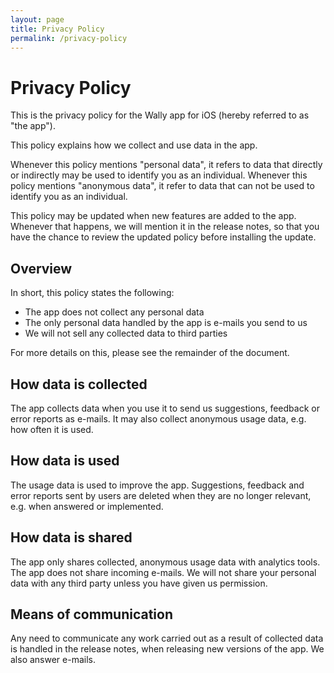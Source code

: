 ```yaml
---
layout: page
title: Privacy Policy
permalink: /privacy-policy
---
```


# Privacy Policy

This is the privacy policy for the Wally app for iOS (hereby referred to as "the app").

This policy explains how we collect and use data in the app.

Whenever this policy mentions "personal data", it refers to data that directly or indirectly may be used to identify you as an individual. Whenever this policy mentions "anonymous data", it refer to data that can not be used to identify you as an individual.

This policy may be updated when new features are added to the app. Whenever that happens, we will mention it in the release notes, so that you have the chance to review the updated policy before installing the update.


## Overview

In short, this policy states the following:

 * The app does not collect any personal data
 * The only personal data handled by the app is e-mails you send to us
 * We will not sell any collected data to third parties
 
For more details on this, please see the remainder of the document.


## How data is collected

The app collects data when you use it to send us suggestions, feedback or error reports as e-mails. It may also collect anonymous usage data, e.g. how often it is used.


## How data is used

The usage data is used to improve the app. Suggestions, feedback and error reports sent by users are deleted when they are no longer relevant, e.g. when answered or implemented.


## How data is shared

The app only shares collected, anonymous usage data with analytics tools. The app does not share incoming e-mails. We will not share your personal data with any third party unless you have given us permission.


## Means of communication

Any need to communicate any work carried out as a result of collected data is handled in the release notes, when releasing new versions of the app. We also answer e-mails.